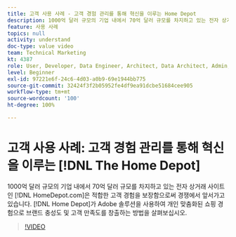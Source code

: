 ```yaml
---
title: 고객 사용 사례 - 고객 경험 관리를 통해 혁신을 이루는 Home Depot
description: 1000억 달러 규모의 기업 내에서 70억 달러 규모를 차지하고 있는 전자 상거래 사이트인 HomeDepot.com은 적합한 고객 경험을 보장함으로써 경쟁에서 앞서가고 있습니다. Home Depot이 Adobe 솔루션을 사용하여 개인 맞춤화된 쇼핑 경험으로 브랜드 충성도와 고객 만족도를 창출하는 방법을 살펴보십시오.
feature: 사용 사례
topics: null
activity: understand
doc-type: value video
team: Technical Marketing
kt: 4387
role: User, Developer, Data Engineer, Architect, Data Architect, Admin, Leader
level: Beginner
exl-id: 97221e6f-24c6-4d03-a0b9-69e1944bb775
source-git-commit: 32424f3f2b05952fe4df9ea91dcbe51684cee905
workflow-type: tm+mt
source-wordcount: '100'
ht-degree: 100%

---
```


# 고객 사용 사례: 고객 경험 관리를 통해 혁신을 이루는 [!DNL The Home Depot]

1000억 달러 규모의 기업 내에서 70억 달러 규모를 차지하고 있는 전자 상거래 사이트인 [!DNL HomeDepot.com]은 적합한 고객 경험을 보장함으로써 경쟁에서 앞서가고 있습니다. [!DNL Home Depot]가 Adobe 솔루션을 사용하여 개인 맞춤화된 쇼핑 경험으로 브랜드 충성도 및 고객 만족도를 창출하는 방법을 살펴보십시오.

>[!VIDEO](https://video.tv.adobe.com/v/31506/?quality=12)
